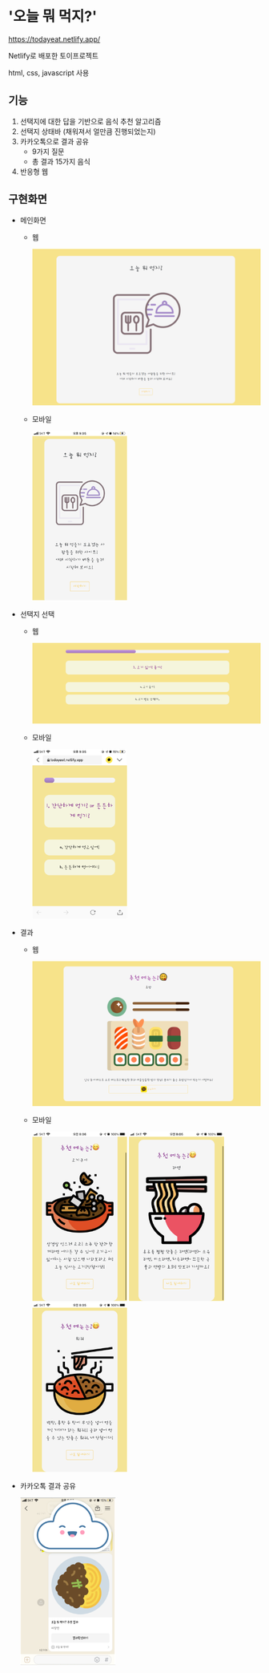 # '오늘 뭐 먹지?'

https://todayeat.netlify.app/

Netlify로 배포한 토이프로젝트

html, css, javascript 사용

## 기능

1. 선택지에 대한 답을 기반으로 음식 추천 알고리즘
2. 선택지 상태바 (채워져서 얼만큼 진행되었는지) 
3. 카카오톡으로 결과 공유
   * 9가지 질문 
   * 총 결과 15가지 음식
4. 반응형 웹

## 구현화면

* 메인화면

  * 웹

    ![image-20210712210442158](README.assets/image-20210712210442158.png)

  * 모바일

    <img src="README.assets/image-20210712210647319.png" alt="image-20210712210647319" style="zoom: 33%;" />

* 선택지 선택

  * 웹

    ![image-20210712210751025](README.assets/image-20210712210751025.png)

  * 모바일

    <img src="README.assets/image-20210712210808893.png" alt="image-20210712210808893" style="zoom: 33%;" />

* 결과

  * 웹

    ![image-20210712211022436](README.assets/image-20210712211022436.png)

  * 모바일

    <img src="README.assets/image-20210712211051894.png" alt="image-20210712211051894" style="zoom: 33%;" />
    
    <img src="README.assets/image-20210712211100408.png" alt="image-20210712211100408" style="zoom: 33%;" />
    
    <img src="README.assets/image-20210712211106654.png" alt="image-20210712211106654" style="zoom: 33%;" />
  
* 카카오톡 결과 공유 

  <img src="README.assets/image-20210712211725662.png" alt="image-20210712211725662" style="zoom:33%;" />

